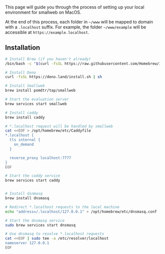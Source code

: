 This page will guide you through the process of setting up your local environment for smallweb on MacOS.

At the end of this process, each folder in `~/www` will be mapped to domain with a `.localhost` suffix. For example, the folder `~/www/example` will be accessible at `https://example.localhost`.

## Installation

```bash
# Install Brew (if you haven't already)
/bin/bash -c "$(curl -fsSL https://raw.githubusercontent.com/Homebrew/install/HEAD/install.sh)"

# Install Deno
curl -fsSL https://deno.land/install.sh | sh

# Install Smallweb
brew install pomdtr/tap/smallweb

# Start the evaluation server
brew services start smallweb

# Install caddy
brew install caddy

# *.localhost request will be handled by smallweb
cat <<EOF > /opt/homebrew/etc/Caddyfile
*.localhost {
  tls internal {
    on_demand
  }

  reverse_proxy localhost:7777
}
EOF

# Start the caddy service
brew services start caddy


# Install dsnmasq
brew install dnsmasq

# Redirect *.localhost requests to the local machine
echo "address=/.localhost/127.0.0.1" > /opt/homebrew/etc/dnsmasq.conf

# Start the dnsmasq service
sudo brew services start dnsmasq

# Use dnsmasq to resolve *.localhost requests
cat <<EOF | sudo tee -a /etc/resolver/localhost
nameserver 127.0.0.1
EOF
```
